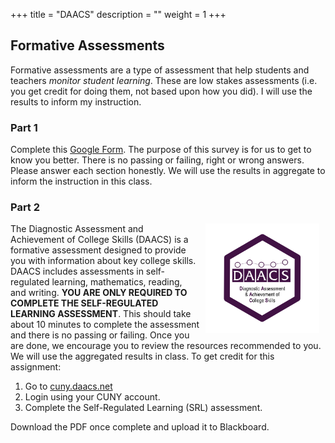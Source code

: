 +++
title = "DAACS"
description = ""
weight = 1
+++

## Formative Assessments

Formative assessments are a type of assessment that help students and teachers *monitor student learning*. These are low stakes assessments (i.e. you get credit for doing them, not based upon how you did). I will use the results to inform my instruction.

### Part 1

Complete this [Google Form](https://forms.gle/7LFxKqe2ZeJhY4mv7). The purpose of this survey is for us to get to know you better. There is no passing or failing, right or wrong answers. Please answer each section honestly. We will use the results in aggregate to inform the instruction in this class.

### Part 2

<img src='/slides/images/hex/DAACS.png' alt = 'DAACS' align = 'right'  style="height:175px; padding-left:10px; padding-right:10px;"/>

The Diagnostic Assessment and Achievement of College Skills (DAACS) is a formative assessment designed to provide you with information about key college skills. DAACS includes assessments in self-regulated learning, mathematics, reading, and writing. **YOU ARE ONLY REQUIRED TO COMPLETE THE SELF-REGULATED LEARNING ASSESSMENT**. This should take about 10 minutes to complete the assessment and there is no passing or failing. Once you are done, we encourage you to review the resources recommended to you. We will use the aggregated results in class. To get credit for this assignment:

1. Go to [cuny.daacs.net](https://cuny.daacs.net)
2. Login using your CUNY account.
3. Complete the Self-Regulated Learning (SRL) assessment.

Download the PDF once complete and upload it to Blackboard.
